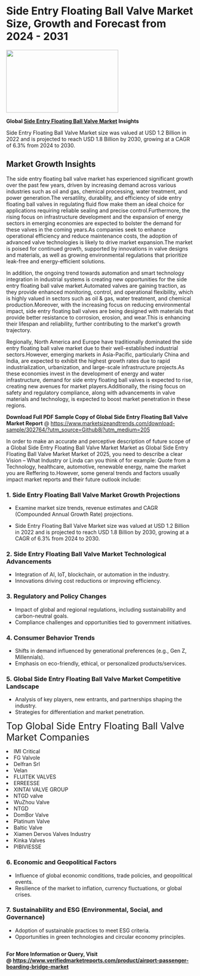 <H1>Side Entry Floating Ball Valve Market Size, Growth and Forecast from 2024 - 2031</H1><img class="aligncenter size-medium wp-image-584254" src="https://thirdeyenews.in/wp-content/uploads/2024/09/Global-Market-Research-300x168.jpeg" alt="" width="300" height="168" /><p><strong>Global&nbsp;<a href="https://www.marketsizeandtrends.com/download-sample/302764/?utm_source=Github8j?utm_medium=205">Side Entry Floating Ball Valve Market</a> Insights</strong></p><p>Side Entry Floating Ball Valve Market size was valued at USD 1.2 Billion in 2022 and is projected to reach USD 1.8 Billion by 2030, growing at a CAGR of 6.3% from 2024 to 2030.</p><p><h2>Market Growth Insights</h2> <p>The side entry floating ball valve market has experienced significant growth over the past few years, driven by increasing demand across various industries such as oil and gas, chemical processing, water treatment, and power generation.The versatility, durability, and efficiency of side entry floating ball valves in regulating fluid flow make them an ideal choice for applications requiring reliable sealing and precise control.Furthermore, the rising focus on infrastructure development and the expansion of energy sectors in emerging economies are expected to bolster the demand for these valves in the coming years.As companies seek to enhance operational efficiency and reduce maintenance costs, the adoption of advanced valve technologies is likely to drive market expansion.The market is poised for continued growth, supported by innovations in valve designs and materials, as well as growing environmental regulations that prioritize leak-free and energy-efficient solutions. </p> <p>In addition, the ongoing trend towards automation and smart technology integration in industrial systems is creating new opportunities for the side entry floating ball valve market.Automated valves are gaining traction, as they provide enhanced monitoring, control, and operational flexibility, which is highly valued in sectors such as oil & gas, water treatment, and chemical production.Moreover, with the increasing focus on reducing environmental impact, side entry floating ball valves are being designed with materials that provide better resistance to corrosion, erosion, and wear.This is enhancing their lifespan and reliability, further contributing to the market's growth trajectory.</p> <p>Regionally, North America and Europe have traditionally dominated the side entry floating ball valve market due to their well-established industrial sectors.However, emerging markets in Asia-Pacific, particularly China and India, are expected to exhibit the highest growth rates due to rapid industrialization, urbanization, and large-scale infrastructure projects.As these economies invest in the development of energy and water infrastructure, demand for side entry floating ball valves is expected to rise, creating new avenues for market players.Additionally, the rising focus on safety and regulatory compliance, along with advancements in valve materials and technology, is expected to boost market penetration in these regions.</p> <p></p><p><span class=""><strong>Download Full PDF Sample Copy of Global Side Entry Floating Ball Valve Market Report</strong> @ <a href="https://www.marketsizeandtrends.com/download-sample/302764/?utm_source=Github8j?utm_medium=205" target="_blank">https://www.marketsizeandtrends.com/download-sample/302764/?utm_source=Github8j?utm_medium=205</a></span></p><p>In order to make an accurate and perceptive description of future scope of a Global&nbsp;Side Entry Floating Ball Valve Market Market as Global&nbsp;Side Entry Floating Ball Valve Market Market of 2025, you need to describe a clear Vision &ndash; What Industry or Linda can you think of for example: Quote from a Technology, healthcare, automotive, renewable energy, name the market you are Reffering to.However, some general trends and factors usually impact market reports and their future outlook include:</p><h3>1.&nbsp;<strong>Side Entry Floating Ball Valve Market Growth Projections</strong></h3><ul><li>Examine market size trends, revenue estimates and CAGR (Compounded Annual Growth Rate) projections.</li><li><p>Side Entry Floating Ball Valve Market size was valued at USD 1.2 Billion in 2022 and is projected to reach USD 1.8 Billion by 2030, growing at a CAGR of 6.3% from 2024 to 2030.</p></li></ul><h3>2.&nbsp;<strong>Side Entry Floating Ball Valve Market Technological Advancements</strong></h3><ul><li>Integration of AI, IoT, blockchain, or automation in the industry.</li><li>Innovations driving cost reductions or improving efficiency.</li></ul><h3>3.&nbsp;<strong>Regulatory and Policy Changes</strong></h3><ul><li>Impact of global and regional regulations, including sustainability and carbon-neutral goals.</li><li>Compliance challenges and opportunities tied to government initiatives.</li></ul><h3>4.&nbsp;<strong>Consumer Behavior Trends</strong></h3><ul><li>Shifts in demand influenced by generational preferences (e.g., Gen Z, Millennials).</li><li>Emphasis on eco-friendly, ethical, or personalized products/services.</li></ul><h3>5.&nbsp;<strong>Global Side Entry Floating Ball Valve Market Competitive Landscape</strong></h3><ul><li>Analysis of key players, new entrants, and partnerships shaping the industry.</li><li>Strategies for differentiation and market penetration.</li></ul><p data-pm-slice="1 1 []"><span style="color: inherit; font-family: inherit; font-size: 25px;">Top Global Side Entry Floating Ball Valve Market Companies</span></p><div class="" data-test-id=""><p><li>IMI Critical</li><li> FG Valvole</li><li> Delfran Srl</li><li> Velan</li><li> FLUITEK VALVES</li><li> ERREESSE</li><li> XINTAI VALVE GROUP</li><li> NTGD valve</li><li> WuZhou Valve</li><li> NTGD</li><li> DomBor Valve</li><li> Platinum Valve</li><li> Baltic Valve</li><li> Xiamen Dervos Valves Industry</li><li> Kinka Valves</li><li> PIBIVIESSE</li></p></div><h3>6.&nbsp;<strong>Economic and Geopolitical Factors</strong></h3><ul><li>Influence of global economic conditions, trade policies, and geopolitical events.</li><li>Resilience of the market to inflation, currency fluctuations, or global crises.</li></ul><h3>7.&nbsp;<strong>Sustainability and ESG (Environmental, Social, and Governance)</strong></h3><ul><li>Adoption of sustainable practices to meet ESG criteria.</li><li>Opportunities in green technologies and circular economy principles.</li></ul><h2><strong style="font-size: 14px;">For More Information or Query, Visit @&nbsp;</strong><a style="background-color: #ffffff; font-size: 14px;" href="https://www.marketsizeandtrends.com/report/side-entry-floating-ball-valve-market/" target="_blank">https://www.verifiedmarketreports.com/product/airport-passenger-boarding-bridge-market</a></h2>